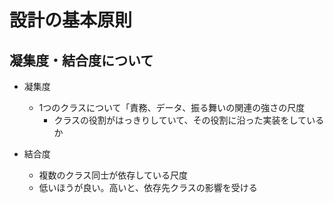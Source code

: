 # 設計の基本原則

## 凝集度・結合度について

- 凝集度
  - 1つのクラスについて「責務、データ、振る舞いの関連の強さの尺度
    - クラスの役割がはっきりしていて、その役割に沿った実装をしているか

- 結合度
  - 複数のクラス同士が依存している尺度
  - 低いほうが良い。高いと、依存先クラスの影響を受ける


